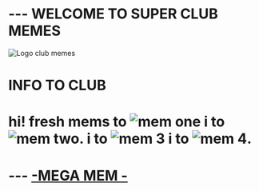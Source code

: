 # --- WELCOME TO SUPER CLUB MEMES
![Logo club memes](http://i.yapx.ru/Tyrz9.gif)
# INFO TO CLUB
# hi! fresh mems to ![mem one](https://usagif.com/wp-content/uploads/funny-faces-49.gif) i to ![mem two](https://usagif.com/wp-content/uploads/friendship-60.gif). i to  ![mem 3](https://lifeo.ru/wp-content/uploads/novie-smeshnie-gifki-47.gif) i to ![mem 4](https://lifeo.ru/wp-content/uploads/novie-smeshnie-gifki-21.gif).
# --- [-MEGA MEM -](https://youtu.be/ZfqYReML_5c?si=0JRmEHo86bsGxU4L)
